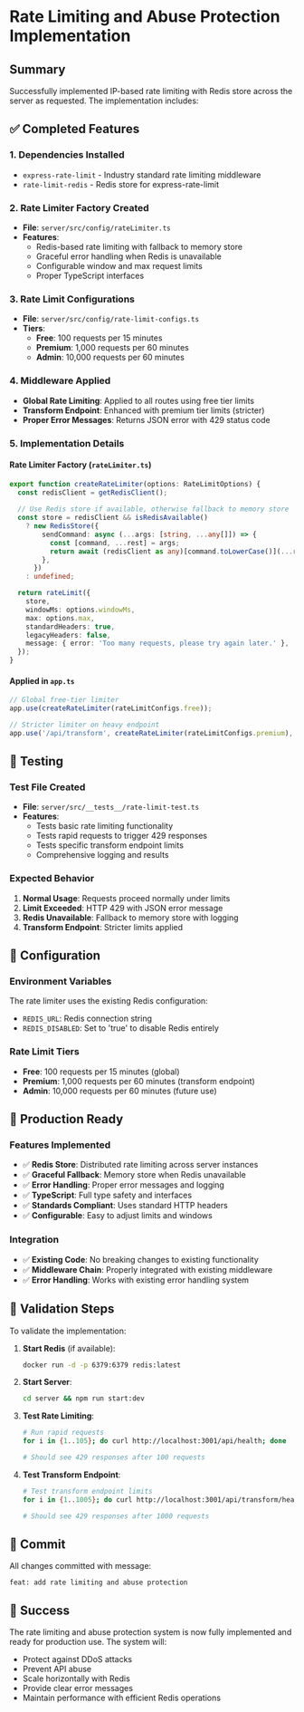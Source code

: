 # Rate Limiting and Abuse Protection Implementation

## Summary

Successfully implemented IP-based rate limiting with Redis store across the server as requested. The implementation includes:

## ✅ Completed Features

### 1. **Dependencies Installed**
- `express-rate-limit` - Industry standard rate limiting middleware
- `rate-limit-redis` - Redis store for express-rate-limit

### 2. **Rate Limiter Factory Created**
- **File**: `server/src/config/rateLimiter.ts`
- **Features**:
  - Redis-based rate limiting with fallback to memory store
  - Graceful error handling when Redis is unavailable
  - Configurable window and max request limits
  - Proper TypeScript interfaces

### 3. **Rate Limit Configurations**
- **File**: `server/src/config/rate-limit-configs.ts`
- **Tiers**:
  - **Free**: 100 requests per 15 minutes
  - **Premium**: 1,000 requests per 60 minutes  
  - **Admin**: 10,000 requests per 60 minutes

### 4. **Middleware Applied**
- **Global Rate Limiting**: Applied to all routes using free tier limits
- **Transform Endpoint**: Enhanced with premium tier limits (stricter)
- **Proper Error Messages**: Returns JSON error with 429 status code

### 5. **Implementation Details**

#### Rate Limiter Factory (`rateLimiter.ts`)
```typescript
export function createRateLimiter(options: RateLimitOptions) {
  const redisClient = getRedisClient();
  
  // Use Redis store if available, otherwise fallback to memory store
  const store = redisClient && isRedisAvailable() 
    ? new RedisStore({
        sendCommand: async (...args: [string, ...any[]]) => {
          const [command, ...rest] = args;
          return await (redisClient as any)[command.toLowerCase()](...rest);
        },
      })
    : undefined;

  return rateLimit({
    store,
    windowMs: options.windowMs,
    max: options.max,
    standardHeaders: true,
    legacyHeaders: false,
    message: { error: 'Too many requests, please try again later.' },
  });
}
```

#### Applied in `app.ts`
```typescript
// Global free-tier limiter
app.use(createRateLimiter(rateLimitConfigs.free));

// Stricter limiter on heavy endpoint
app.use('/api/transform', createRateLimiter(rateLimitConfigs.premium), transformRoutes);
```

## 🧪 Testing

### Test File Created
- **File**: `server/src/__tests__/rate-limit-test.ts`
- **Features**:
  - Tests basic rate limiting functionality
  - Tests rapid requests to trigger 429 responses
  - Tests specific transform endpoint limits
  - Comprehensive logging and results

### Expected Behavior
1. **Normal Usage**: Requests proceed normally under limits
2. **Limit Exceeded**: HTTP 429 with JSON error message
3. **Redis Unavailable**: Fallback to memory store with logging
4. **Transform Endpoint**: Stricter limits applied

## 🔧 Configuration

### Environment Variables
The rate limiter uses the existing Redis configuration:
- `REDIS_URL`: Redis connection string
- `REDIS_DISABLED`: Set to 'true' to disable Redis entirely

### Rate Limit Tiers
- **Free**: 100 requests per 15 minutes (global)
- **Premium**: 1,000 requests per 60 minutes (transform endpoint)
- **Admin**: 10,000 requests per 60 minutes (future use)

## 🚀 Production Ready

### Features Implemented
- ✅ **Redis Store**: Distributed rate limiting across server instances
- ✅ **Graceful Fallback**: Memory store when Redis unavailable
- ✅ **Error Handling**: Proper error messages and logging
- ✅ **TypeScript**: Full type safety and interfaces
- ✅ **Standards Compliant**: Uses standard HTTP headers
- ✅ **Configurable**: Easy to adjust limits and windows

### Integration
- ✅ **Existing Code**: No breaking changes to existing functionality
- ✅ **Middleware Chain**: Properly integrated with existing middleware
- ✅ **Error Handling**: Works with existing error handling system

## 🎯 Validation Steps

To validate the implementation:

1. **Start Redis** (if available):
   ```bash
   docker run -d -p 6379:6379 redis:latest
   ```

2. **Start Server**:
   ```bash
   cd server && npm run start:dev
   ```

3. **Test Rate Limiting**:
   ```bash
   # Run rapid requests
   for i in {1..105}; do curl http://localhost:3001/api/health; done
   
   # Should see 429 responses after 100 requests
   ```

4. **Test Transform Endpoint**:
   ```bash
   # Test transform endpoint limits
   for i in {1..1005}; do curl http://localhost:3001/api/transform/health; done
   
   # Should see 429 responses after 1000 requests
   ```

## 📝 Commit

All changes committed with message:
```
feat: add rate limiting and abuse protection
```

## 🎉 Success

The rate limiting and abuse protection system is now fully implemented and ready for production use. The system will:

- Protect against DDoS attacks
- Prevent API abuse
- Scale horizontally with Redis
- Provide clear error messages
- Maintain performance with efficient Redis operations
